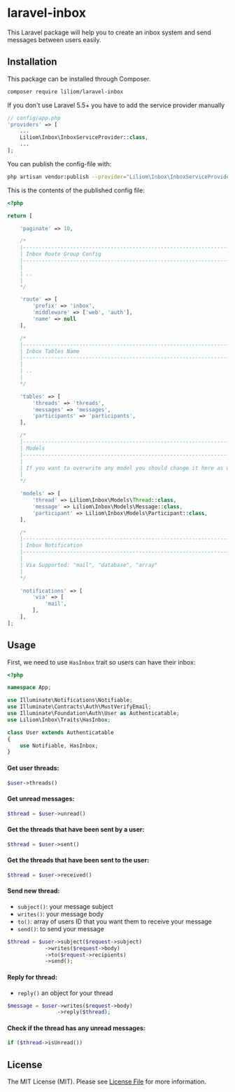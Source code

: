 # laravel-inbox
This Laravel package will help you to create an inbox system and send messages between users easily.

## Installation

This package can be installed through Composer.

``` bash
composer require liliom/laravel-inbox
```

If you don't use Laravel 5.5+ you have to add the service provider manually

```php
// config/app.php
'providers' => [
    ...
    Liliom\Inbox\InboxServiceProvider::class,
    ...
];
```

You can publish the config-file with:

``` bash
php artisan vendor:publish --provider="Liliom\Inbox\InboxServiceProvider" --tag="inbox-config"
```

This is the contents of the published config file:

```php
<?php

return [

    'paginate' => 10,

    /*
    |--------------------------------------------------------------------------
    | Inbox Route Group Config
    |--------------------------------------------------------------------------
    |
    | ..
    |
    */

    'route' => [
        'prefix' => 'inbox',
        'middleware' => ['web', 'auth'],
        'name' => null
    ],

    /*
    |--------------------------------------------------------------------------
    | Inbox Tables Name
    |--------------------------------------------------------------------------
    |
    | ..
    |
    */

    'tables' => [
        'threads' => 'threads',
        'messages' => 'messages',
        'participants' => 'participants',
    ],

    /*
    |--------------------------------------------------------------------------
    | Models
    |--------------------------------------------------------------------------
    |
    | If you want to overwrite any model you should change it here as well.
    |
    */

    'models' => [
        'thread' => Liliom\Inbox\Models\Thread::class,
        'message' => Liliom\Inbox\Models\Message::class,
        'participant' => Liliom\Inbox\Models\Participant::class,
    ],

    /*
    |--------------------------------------------------------------------------
    | Inbox Notification
    |--------------------------------------------------------------------------
    |
    | Via Supported: "mail", "database", "array"
    |
    */

    'notifications' => [
        'via' => [
            'mail',
        ],
    ],
];
```

## Usage

First, we need to use `HasInbox` trait so users can have their inbox:

```php
<?php

namespace App;

use Illuminate\Notifications\Notifiable;
use Illuminate\Contracts\Auth\MustVerifyEmail;
use Illuminate\Foundation\Auth\User as Authenticatable;
use Liliom\Inbox\Traits\HasInbox;

class User extends Authenticatable
{
    use Notifiable, HasInbox;
}
```

#### Get user threads:

```php
$user->threads()
```

#### Get unread messages:

```php
$thread = $user->unread()
```

#### Get the threads that have been sent by a user:

```php
$thread = $user->sent()
```

#### Get the threads that have been sent to the user:

```php
$thread = $user->received()
```

#### Send new thread:

- `subject()`: your message subject
- `writes()`: your message body
- `to()`: array of users ID that you want them to receive your message
- `send()`: to send your message

```php
$thread = $user->subject($request->subject)
            ->writes($request->body)
            ->to($request->recipients)
            ->send();
```

#### Reply for thread:

- `reply()` an object for your thread

```php
$message = $user->writes($request->body)
                ->reply($thread);
```

#### Check if the thread has any unread messages:

```php
if ($thread->isUnread())
```

## License

The MIT License (MIT). Please see [License File](LICENSE) for more information.
